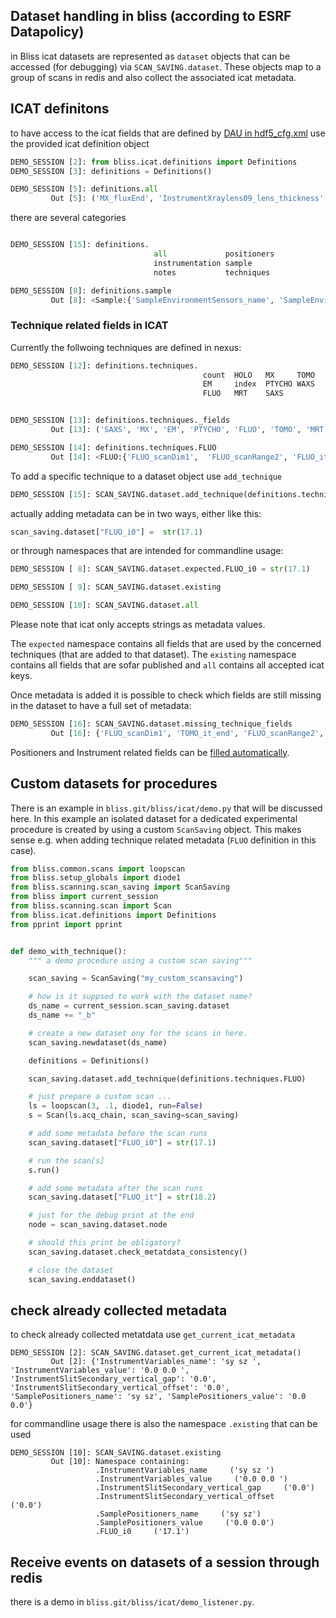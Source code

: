 ## Dataset handling in bliss (according to ESRF Datapolicy)

in Bliss icat datasets are represented as `dataset` objects that
can be accessed (for debugging) via `SCAN_SAVING.dataset`.
These objects map to a group of scans in redis and also collect the
associated icat metadata.

## ICAT definitons
to have access to the icat fields that are defined by [DAU in hdf5_cfg.xml](https://gitlab.esrf.fr/icat/hdf5-master-config/-/blob/master/hdf5_cfg.xml)
use the provided icat definition object

```python
DEMO_SESSION [2]: from bliss.icat.definitions import Definitions
DEMO_SESSION [3]: definitions = Definitions()

DEMO_SESSION [5]: definitions.all
         Out [5]: ('MX_fluxEnd', 'InstrumentXraylens09_lens_thickness', ...)

```

there are several categories

```python

DEMO_SESSION [15]: definitions.
                                all             positioners
                                instrumentation sample
                                notes           techniques

DEMO_SESSION [8]: definitions.sample
         Out [8]: <Sample:{'SampleEnvironmentSensors_name', 'SampleEnvironment_name', ...}
```

### Technique related fields in ICAT

Currently the follwoing techniques are defined in nexus:

```python
DEMO_SESSION [12]: definitions.techniques.
                                           count  HOLO   MX     TOMO
                                           EM     index  PTYCHO WAXS
                                           FLUO   MRT    SAXS


DEMO_SESSION [13]: definitions.techniques._fields
         Out [13]: ('SAXS', 'MX', 'EM', 'PTYCHO', 'FLUO', 'TOMO', 'MRT', 'HOLO', 'WAXS')

DEMO_SESSION [14]: definitions.techniques.FLUO
         Out [14]: <FLUO:{'FLUO_scanDim1',  'FLUO_scanRange2', 'FLUO_it', ...}
``` 

To add a specific technique to a dataset object use `add_technique`
         
```python
DEMO_SESSION [15]: SCAN_SAVING.dataset.add_technique(definitions.techniques.FLUO)

``` 

actually adding metadata can be in two ways, either like this:

```python
scan_saving.dataset["FLUO_i0"] =  str(17.1)
```

or through namespaces that are intended for commandline usage:
```python
DEMO_SESSION [ 8]: SCAN_SAVING.dataset.expected.FLUO_i0 = str(17.1)

DEMO_SESSION [ 9]: SCAN_SAVING.dataset.existing

DEMO_SESSION [10]: SCAN_SAVING.dataset.all
```
Please note that icat only accepts strings as metadata values.

The `expected` namespace contains all fields that are used by the concerned techniques 
(that are added to that dataset). The `existing` namespace contains all fields that are sofar published
and `all` contains all accepted icat keys.

Once metadata is added it is possible to check which fields are still missing
in the dataset to have a full set of metadata:

```python
DEMO_SESSION [16]: SCAN_SAVING.dataset.missing_technique_fields
         Out [16]: {'FLUO_scanDim1', 'TOMO_it_end', 'FLUO_scanRange2',...}
```

Positioners and Instrument related fields can be [filled automatically](dev_icat.md).

## Custom datasets for procedures
There is an example in `bliss.git/bliss/icat/demo.py` that will be discussed here. 
In this example an isolated dataset for a dedicated experimental procedure is created 
by using a custom `ScanSaving` object. This makes sense e.g. when adding technique 
related metadata (`FLUO` definition in this case).

```python
from bliss.common.scans import loopscan
from bliss.setup_globals import diode1
from bliss.scanning.scan_saving import ScanSaving
from bliss import current_session
from bliss.scanning.scan import Scan
from bliss.icat.definitions import Definitions
from pprint import pprint


def demo_with_technique():
    """ a demo procedure using a custom scan saving"""

    scan_saving = ScanSaving("my_custom_scansaving")

    # how is it suppsed to work with the dataset name?
    ds_name = current_session.scan_saving.dataset
    ds_name += "_b"

    # create a new dataset ony for the scans in here.
    scan_saving.newdataset(ds_name)

    definitions = Definitions()

    scan_saving.dataset.add_technique(definitions.techniques.FLUO)

    # just prepare a custom scan ...
    ls = loopscan(3, .1, diode1, run=False)
    s = Scan(ls.acq_chain, scan_saving=scan_saving)

    # add some metadata before the scan runs
    scan_saving.dataset["FLUO_i0"] = str(17.1)

    # run the scan[s]
    s.run()

    # add some metadata after the scan runs
    scan_saving.dataset["FLUO_it"] = str(18.2)

    # just for the debug print at the end
    node = scan_saving.dataset.node

    # should this print be obligatory?
    scan_saving.dataset.check_metatdata_consistency()

    # close the dataset
    scan_saving.enddataset()
```

## check already collected metadata
to check already collected metatdata use `get_current_icat_metadata`

```
DEMO_SESSION [2]: SCAN_SAVING.dataset.get_current_icat_metadata()
         Out [2]: {'InstrumentVariables_name': 'sy sz ', 'InstrumentVariables_value': '0.0 0.0 ', 'InstrumentSlitSecondary_vertical_gap': '0.0', 'InstrumentSlitSecondary_vertical_offset': '0.0', 'SamplePositioners_name': 'sy sz', 'SamplePositioners_value': '0.0 0.0'}
```

for commandline usage there is also the namespace `.existing` that can be used

```
DEMO_SESSION [10]: SCAN_SAVING.dataset.existing
         Out [10]: Namespace containing:
                   .InstrumentVariables_name     ('sy sz ')
                   .InstrumentVariables_value     ('0.0 0.0 ')
                   .InstrumentSlitSecondary_vertical_gap     ('0.0')
                   .InstrumentSlitSecondary_vertical_offset     ('0.0')
                   .SamplePositioners_name     ('sy sz')
                   .SamplePositioners_value     ('0.0 0.0')
                   .FLUO_i0     ('17.1')
```

## Receive events on datasets of a session through redis
there is a demo in `bliss.git/bliss/icat/demo_listener.py`.
